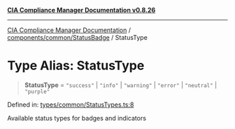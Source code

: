 [**CIA Compliance Manager Documentation v0.8.26**](../../../../README.md)

***

[CIA Compliance Manager Documentation](../../../../modules.md) / [components/common/StatusBadge](../README.md) / StatusType

# Type Alias: StatusType

> **StatusType** = `"success"` \| `"info"` \| `"warning"` \| `"error"` \| `"neutral"` \| `"purple"`

Defined in: [types/common/StatusTypes.ts:8](https://github.com/Hack23/cia-compliance-manager/blob/168f1311621722afef33b264085d8ac99d4a3213/src/types/common/StatusTypes.ts#L8)

Available status types for badges and indicators
